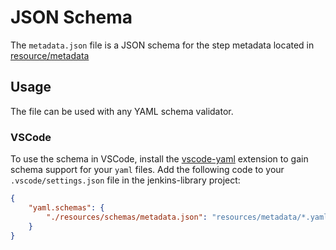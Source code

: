 # JSON Schema

The `metadata.json` file is a JSON schema for the step metadata located in [resource/metadata](../metadata)

## Usage

The file can be used with any YAML schema validator.

### VSCode

To use the schema in VSCode, install the [vscode-yaml](https://marketplace.visualstudio.com/items?itemName=redhat.vscode-yaml) extension to gain schema support for your `yaml` files.
Add the following code to your `.vscode/settings.json` file in the jenkins-library project:

```json
{
    "yaml.schemas": {
        "./resources/schemas/metadata.json": "resources/metadata/*.yaml"
    }
}
```
